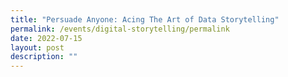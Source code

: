 ```yaml
---
title: "Persuade Anyone: Acing The Art of Data Storytelling"
permalink: /events/digital-storytelling/permalink
date: 2022-07-15
layout: post
description: ""
---
```


